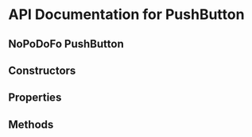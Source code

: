 # API Documentation for PushButton

## NoPoDoFo PushButton

## Constructors

## Properties

## Methods